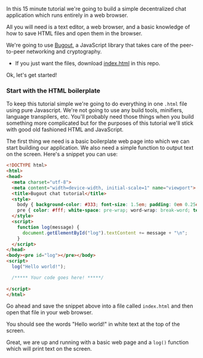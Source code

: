 In this 15 minute tutorial we're going to build a simple decentralized chat application which runs entirely in a web browser.

All you will need is a text editor, a web browser, and a basic knowledge of how to save HTML files and open them in the browser.

We're going to use [Bugout](https://chr15m/bugout), a JavaScript library that takes care of the peer-to-peer networking and cryptography.

 * If you just want the files, download [index.html](./index.html) in this repo.

Ok, let's get started!

### Start with the HTML boilerplate

To keep this tutorial simple we're going to do everything in one `.html` file using pure Javascript. We're not going to use any build tools, minifiers, language transpilers, etc. You'll probably need those things when you build something more complicated but for the purposes of this tutorial we'll stick with good old fashioned HTML and JavaScript.

The first thing we need is a basic boilerplate web page into which we can start building our application. We also need a simple function to output text on the screen. Here's a snippet you can use:

```html
<!DOCTYPE html>
<html>
<head>
  <meta charset="utf-8">
  <meta content="width=device-width, initial-scale=1" name="viewport">
  <title>Bugout chat tutorial</title>
  <style>
    body { background-color: #333; font-size: 1.5em; padding: 0em 0.25em; }
    pre { color: #fff; white-space: pre-wrap; word-wrap: break-word; text-shadow: 0 0 10px #ccc; }
  </style>
  <script>
    function log(message) {
      document.getElementById("log").textContent += message + "\n";
    }
  </script>
</head>
<body><pre id="log"></pre></body>
<script>
  log("Hello world!");

  /***** Your code goes here! *****/
  
</script>
</html>
```

Go ahead and save the snippet above into a file called `index.html` and then open that file in your web browser.

You should see the words "Hello world!" in white text at the top of the screen.

Great, we are up and running with a basic web page and a `log()` function which will print text on the screen.

